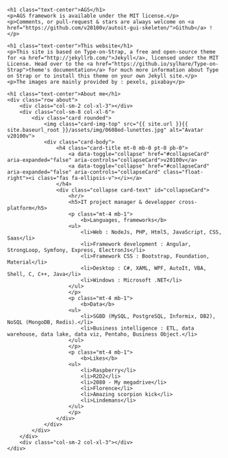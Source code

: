 <div class="container">

    <h1 class="text-center">AGS</h1>
    <p>AGS framework is available under the MIT license.</p>
    <p>Comments, or pull-request & stars are always welcome on <a href="https://github.com/v20100v/autoit-gui-skeleton/">Github</a> !</p>

    <h1 class="text-center">This website</h1>
    <p>This site is based on Type-on-Strap, a free and open-source theme for <a href="http://jekyllrb.com/">Jekyll</a>, licensed under the MIT License. Head over to the <a href="https://github.io/sylhare/Type-on-Strap">theme's documentation</a> for much more information about Type on Strap or to install this theme on your own Jekyll site.</p>
    <p>The images are mainly provided by : pexels, pixabay</p>

    <h1 class="text-center">About me</h1>
    <div class="row about">
        <div class="col-sm-2 col-xl-3"></div>
        <div class="col-sm-8 col-xl-6">
            <div class="card rounded">
                <img class="card-img-top" src="{{ site.url }}{{ site.baseurl_root }}/assets/img/0608ed-lunettes.jpg" alt="Avatar v20100v">
                <div class="card-body">
                    <h4 class="card-title mt-0 mb-0 pt-0 pb-0">
                        <a data-toggle="collapse" href="#collapseCard" aria-expanded="false" aria-controls="collapseCard">v20100v</a>
                        <a data-toggle="collapse" href="#collapseCard" aria-expanded="false" aria-controls="collapseCard" class="float-right"><i class="fas fa-ellipsis-v"></i></a>
                    </h4>
                    <div class="collapse card-text" id="collapseCard">
                        <hr/>
                        <h5>IT project manager & developper cross-platform</h5>
                        <p class="mt-4 mb-1">
                            <b>Languages, frameworks</b>
                        <ul>
                            <li>Web : NodeJs, PHP, Html5, JavaScript, CSS, Saas</li>
                            <li>Framework development : Angular, StrongLoop, Symfony, Express, ElectronJs</li>
                            <li>Framework CSS : Bootstrap, Foundation, Material</li>
                            <li>Desktop : C#, XAML, WPF, AutoIt, VBA, Shell, C, C++, Java</li>
                            <li>Windows : Microsoft .NET</li>
                        </ul>
                        </p>
                        <p class="mt-4 mb-1">
                            <b>Data</b>
                        <ul>
                            <li>SGBD (MySQL, PostgreSQL, Informix, DB2), NoSQL (MongoDB, Redis).</li>
                            <li>Business intelligence : ETL, data warehouse, data lake, data viz, Pentaho, Business Object.</li>
                        </ul>
                        </p>
                        <p class="mt-4 mb-1">
                            <b>Likes</b>
                        <ul>
                            <li>Raspberry</li>
                            <li>R2D2</li>
                            <li>2080 - My megadrive</li>
                            <li>Florence</li>
                            <li>Amazing scorpion kick</li>
                            <li>Lindemans</li>
                        </ul>
                        </p>
                    </div>
                </div>
            </div>
        </div>
        <div class="col-sm-2 col-xl-3"></div>
    </div>
</div>

